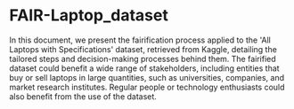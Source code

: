 # FAIR-Laptop_dataset

In this document, we present the fairification process applied to the 'All Laptops with Specifications' dataset, retrieved from Kaggle, detailing the tailored steps and decision-making processes behind them. The fairified dataset could benefit a wide range of stakeholders, including entities that buy or sell laptops in large quantities, such as universities, companies, and market research institutes. Regular people or technology enthusiasts could also benefit from the use of the dataset.
